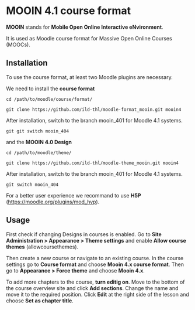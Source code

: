 # MOOIN 4.1 course format
**MOOIN** stands for **Mobile Open Online Interactive eNvironment**.

It is used as Moodle course format for Massive Open Online Courses (MOOCs).
## Installation
To use the course format, at least two Moodle plugins are necessary.

We need to install the **course format**

    cd /path/to/moodle/course/format/
    
    git clone https://github.com/ild-thl/moodle-format_mooin.git mooin4

After installation, switch to the branch mooin_401 for Moodle 4.1 systems. 

    git git switch mooin_404

and the **MOOIN 4.0 Design**

    cd /path/to/moodle/theme/
    
    git clone https://github.com/ild-thl/moodle-theme_mooin.git mooin4
    
After installation, switch to the branch mooin_401 for Moodle 4.1 systems. 

    git switch mooin_404
    
For a better user experience we recommand to use **H5P** (https://moodle.org/plugins/mod_hvp). 

## Usage
First check if changing Designs in courses is enabled. Go to **Site Administration > Appearance > Theme settings** and enable **Allow course themes** (allowcoursethemes).

Then create a new course or navigate to an existing course. In the course settings go to **Course format** and choose **Mooin 4.x course format**. Then go to **Appearance > Force theme** and choose **Mooin 4.x**.

To add more chapters to the course, **turn editig on**. Move to the bottom of the course overview site and click **Add sections**. Change the name and move it to the required position. Click **Edit** at the right side of the lesson and choose **Set as chapter title**.
